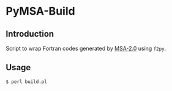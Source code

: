 # PyMSA-Build

## Introduction

Script to wrap Fortran codes generated by [MSA-2.0](https://github.com/szquchen/MSA-2.0) using `f2py`.

## Usage

```sh
$ perl build.pl
```
